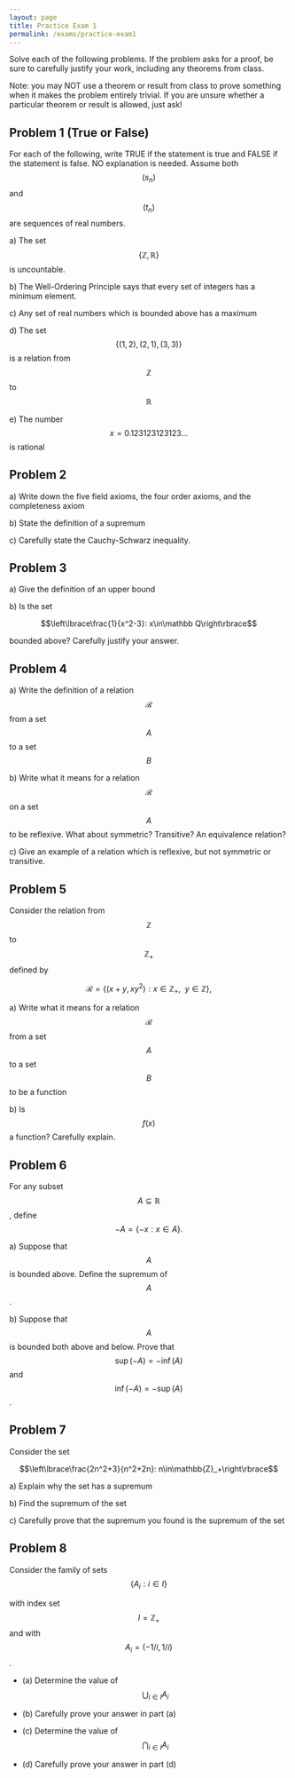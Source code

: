 ```yaml
---
layout: page
title: Practice Exam 1
permalink: /exams/practice-exam1
---
```


Solve each of the following problems.
If the problem asks for a proof, be sure to carefully justify your work, including any theorems from class.

Note: you may NOT use a theorem or result from class to prove something when it makes the problem entirely trivial.  If you are unsure whether a particular theorem or result is allowed, just ask!

## Problem 1 (True or False)
For each of the following, write TRUE if the statement is true and FALSE if the statement is false.  NO explanation is needed.
Assume both $$(s_n)$$ and $$(t_n)$$ are sequences of real numbers.

a) The set $$\{\mathbb{Z},\mathbb{R}\}$$ is uncountable.

b) The Well-Ordering Principle says that every set of integers has a minimum element.

c) Any set of real numbers which is bounded above has a maximum

d) The set $$\{(1,2),(2,1),(3,3)\}$$ is a relation from $$\mathbb{Z}$$ to $$\mathbb{R}$$

e) The number $$x = 0.123123123123\dots$$ is rational

## Problem 2

a) Write down the five field axioms, the four order axioms, and the completeness axiom

b) State the definition of a supremum

c) Carefully state the Cauchy-Schwarz inequality.

## Problem 3

a) Give the definition of an upper bound

b) Is the set

$$\left\lbrace\frac{1}{x^2-3}: x\in\mathbb Q\right\rbrace$$

bounded above?  Carefully justify your answer.

## Problem 4

a) Write the definition of a relation $$\mathcal R$$ from a set $$A$$ to a set $$B$$

b) Write what it means for a relation $$\mathcal R$$ on a set $$A$$ to be reflexive.  What about symmetric?  Transitive?  An equivalence relation?

c) Give an example of a relation which is reflexive, but not symmetric or transitive.

## Problem 5

Consider the relation from $$\mathbb{Z}$$ to $$\mathbb{Z}_+$$ defined by

$$\mathcal R = \{(x+y,xy^2): x\in\mathbb{Z}_+,\ \ y\in\mathbb{Z}\},$$

a) Write what it means for a relation $$\mathcal R$$ from a set $$A$$ to a set $$B$$ to be a function

b) Is $$f(x)$$ a function?  Carefully explain.

## Problem 6

For any subset $$A\subseteq\mathbb{R}$$, define $$-A = \{-x: x\in A\}.$$

a) Suppose that $$A$$ is bounded above.  Define the supremum of $$A$$.

b) Suppose that $$A$$ is bounded both above and below.  Prove that $$\sup(-A) = -\inf(A)$$ and $$\inf(-A)=-\sup(A)$$.

## Problem 7

Consider the set

$$\left\lbrace\frac{2n^2+3}{n^2+2n}: n\in\mathbb{Z}_+\right\rbrace$$

a) Explain why the set has a supremum

b) Find the supremum of the set

c) Carefully prove that the supremum you found is the supremum of the set


## Problem 8

Consider the family of sets $$\{A_i: i\in I\}$$

with index set $$I=\mathbb{Z}_+$$ and with $$A_i = (-1/i,1/i)$$.

* (a) Determine the value of $$\bigcup_{i\in I} A_i$$

* (b) Carefully prove your answer in part (a)

* (c) Determine the value of $$\bigcap_{i\in I} A_i$$

* (d) Carefully prove your answer in part (d)







